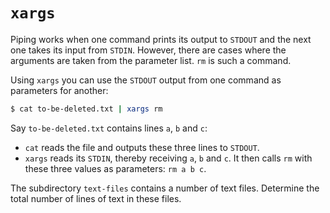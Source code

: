 # `xargs`

Piping works when one command prints its output to `STDOUT` and the next one takes its input from `STDIN`.
However, there are cases where the arguments are taken from the parameter list.
`rm` is such a command.

Using `xargs` you can use the `STDOUT` output from one command as parameters for another:

```bash
$ cat to-be-deleted.txt | xargs rm
```

Say `to-be-deleted.txt` contains lines `a`, `b` and `c`:

* `cat` reads the file and outputs these three lines to `STDOUT`.
* `xargs` reads its `STDIN`, thereby receiving `a`, `b` and `c`.
  It then calls `rm` with these three values as parameters: `rm a b c`.

The subdirectory `text-files` contains a number of text files.
Determine the total number of lines of text in these files.
